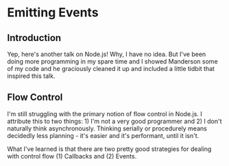 
# Emitting Events

## Introduction

Yep, here's another talk on Node.js! Why, I have no idea. But I've been doing more programming in my spare time and I showed Manderson some of my code and he graciously cleaned it up and included a little tidbit that inspired this talk. 

## Flow Control

I'm still struggling with the primary notion of flow control in Node.js. I attribute this to two things: 1) I'm not a very good programmer and 2) I don't naturally think asynchronously. Thinking serially or procedurely means decidedly less planning - it's easier and it's performant, until it isn't. 

What I've learned is that there are two pretty good strategies for dealing with control flow (1) Callbacks and (2) Events. 

## 
